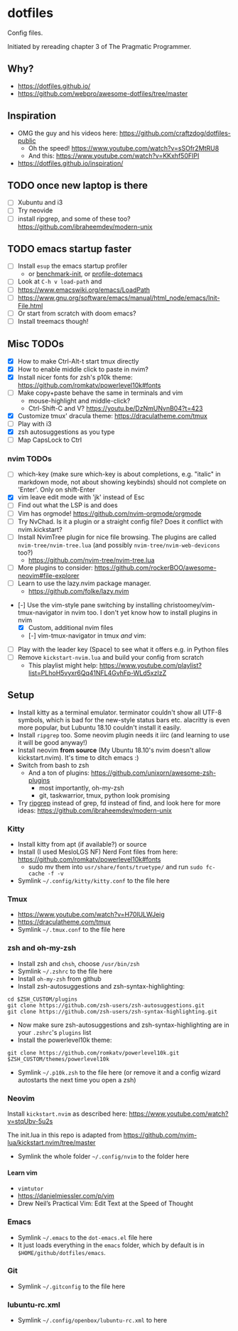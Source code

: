 # dotfiles

Config files.

Initiated by rereading chapter 3 of The Pragmatic Programmer.

## Why?

- https://dotfiles.github.io/
- https://github.com/webpro/awesome-dotfiles/tree/master

## Inspiration

- OMG the guy and his videos here: https://github.com/craftzdog/dotfiles-public
  - Oh the speed! https://www.youtube.com/watch?v=sSOfr2MtRU8
  - And this: https://www.youtube.com/watch?v=KKxhf50FIPI
- https://dotfiles.github.io/inspiration/

## TODO once new laptop is there

- [ ] Xubuntu and i3
- [ ] Try neovide
- [ ] install ripgrep, and some of these too?
https://github.com/ibraheemdev/modern-unix

## TODO emacs startup faster

- [ ] Install `esup` the emacs startup profiler
  - or [benchmark-init](https://github.com/dholm/benchmark-init-el), or [profile-dotemacs](https://www.emacswiki.org/emacs/ProfileDotEmacs)
- [ ] Look at `C-h v load-path` and 
- [ ] https://www.emacswiki.org/emacs/LoadPath
- [ ] https://www.gnu.org/software/emacs/manual/html_node/emacs/Init-File.html
- [ ] Or start from scratch with doom emacs?
- [ ] Install treemacs though!

## Misc TODOs

- [X] How to make Ctrl-Alt-t start tmux directly
- [X] How to enable middle click to paste in nvim?
- [X] Install nicer fonts for zsh's p10k theme:
https://github.com/romkatv/powerlevel10k#fonts
- [ ] Make copy+paste behave the same in terminals and vim
  - mouse-highlight and middle-click?
  - Ctrl-Shift-C and V?
 https://youtu.be/DzNmUNvnB04?t=423
- [X] Customize tmux' dracula theme: https://draculatheme.com/tmux
- [ ] Play with i3
- [X] zsh autosuggestions as you type
- [ ] Map CapsLock to Ctrl

### nvim TODOs

- [ ] which-key (make sure which-key is about completions, e.g. "italic" in
markdown mode, not about showing keybinds) should not complete on 'Enter'. Only
on shift-Enter 
- [X] vim leave edit mode with 'jk' instead of Esc
- [ ] Find out what the LSP is and does
- [ ] Vim has orgmode! https://github.com/nvim-orgmode/orgmode
- [ ] Try NvChad. Is it a plugin or a straight config file? Does it conflict
with nvim.kickstart?
- [ ] Install NvimTree plugin for nice file browsing. The plugins are called
`nvim-tree/nvim-tree.lua` (and possibly `nvim-tree/nvim-web-devicons` too?)
  - https://github.com/nvim-tree/nvim-tree.lua
- [ ] More plugins to consider:
https://github.com/rockerBOO/awesome-neovim#file-explorer
- [ ] Learn to use the lazy.nvim package manager.
  - https://github.com/folke/lazy.nvim
- [-] Use the vim-style pane switching by installing
christoomey/vim-tmux-navigator in nvim too. I don't yet know how to install
plugins in nvim
  - [X] Custom, additional nvim files
  - [-] vim-tmux-navigator in tmux *and* vim:
- [ ] Play with the leader key (Space) to see what it offers e.g. in Python
files
- [ ] Remove `kickstart-nvim.lua` and build your config from scratch 
  - This playlist might help:
  https://www.youtube.com/playlist?list=PLhoH5vyxr6Qq41NFL4GvhFp-WLd5xzIzZ

## Setup

- Install kitty as a terminal emulator. terminator couldn't show all UTF-8 symbols, which is bad for the new-style status bars etc.  alacritty is even more popular, but Lubuntu 18.10 couldn't install it easily.
- Install `ripgrep` too. Some neovim plugin needs it iirc (and learning to use it will be good anyway!)
- Install neovim **from source** (My Ubuntu 18.10's nvim doesn't allow kickstart.nvim). It's time to ditch emacs :)
- Switch from bash to zsh
  - And a ton of plugins: https://github.com/unixorn/awesome-zsh-plugins
    - most importantly, oh-my-zsh
    - git, taskwarrior, tmux, python look promising
- Try [ripgrep](https://www.dewanahmed.com/ripgrep/) instead of grep, fd instead of find, and look here for more ideas:  https://github.com/ibraheemdev/modern-unix

### Kitty

- Install kitty from apt (if available?) or source
- Install (I used MesloLGS NF) Nerd Font files from here:
  https://github.com/romkatv/powerlevel10k#fonts
  - sudo mv them into `usr/share/fonts/truetype/` and run `sudo fc-cache -f -v`
- Symlink `~/.config/kitty/kitty.conf` to the file here

### Tmux

- https://www.youtube.com/watch?v=H70lULWJeig
- https://draculatheme.com/tmux
- Symlink `~/.tmux.conf` to the file here

### zsh and oh-my-zsh

- Install zsh and `chsh`, choose `/usr/bin/zsh`
- Symlink `~/.zshrc` to the file here
- Install `oh-my-zsh` from github
- Install zsh-autosuggestions and zsh-syntax-highlighting:

```
cd $ZSH_CUSTOM/plugins
git clone https://github.com/zsh-users/zsh-autosuggestions.git
git clone https://github.com/zsh-users/zsh-syntax-highlighting.git
```

- Now make sure zsh-autosuggestions and zsh-syntax-highlighting are in your `.zshrc`'s `plugins` list
- Install the powerlevel10k theme:

```
git clone https://github.com/romkatv/powerlevel10k.git $ZSH_CUSTOM/themes/powerlevel10k
```

- Symlink `~/.p10k.zsh` to the file here (or remove it and a config wizard autostarts the next time you open a zsh)

### Neovim

Install `kickstart.nvim` as described here: https://www.youtube.com/watch?v=stqUbv-5u2s

The init.lua in this repo is adapted from https://github.com/nvim-lua/kickstart.nvim/tree/master

- Symlink the whole folder `~/.config/nvim` to the folder here

#### Learn vim

- `vimtutor`
- https://danielmiessler.com/p/vim
- Drew Neil’s Practical Vim: Edit Text at the Speed of Thought

### Emacs

- Symlink `~/.emacs` to the `dot-emacs.el` file here
- It just loads everything in the `emacs` folder, which by default is in `$HOME/github/dotfiles/emacs`.

### Git

- Symlink `~/.gitconfig` to the file here

### lubuntu-rc.xml

- Symlink `~/.config/openbox/lubuntu-rc.xml` to here

